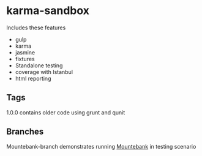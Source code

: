 # karma-sandbox

Includes these features

* gulp
* karma
* jasmine
* fixtures
* Standalone testing
* coverage with Istanbul
* html reporting 

## Tags
1.0.0 contains older code using grunt and qunit


## Branches
Mountebank-branch demonstrates running [Mountebank](http://www.mbtest.org)
in testing scenario
